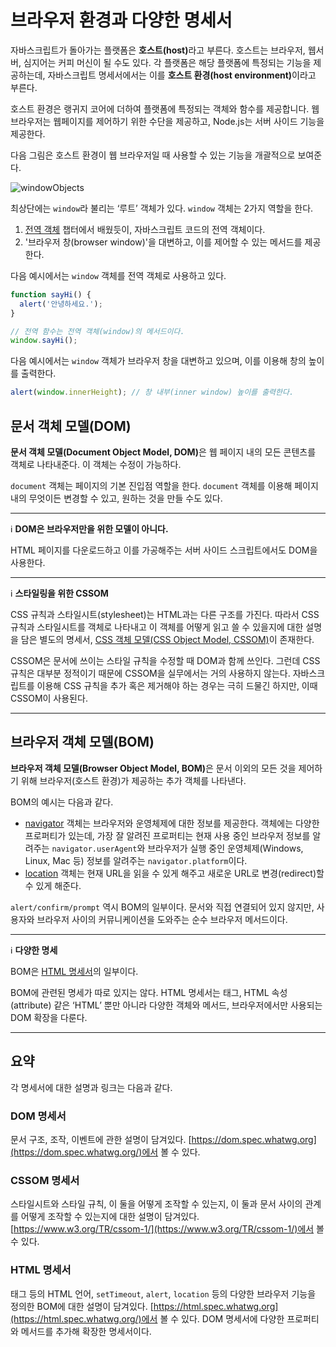 # 브라우저 환경과 다양한 명세서
자바스크립트가 돌아가는 플랫폼은 <strong>호스트(host)</strong>라고 부른다. 호스트는 브라우저, 웹서버, 심지어는 커피 머신이 될 수도 있다. 각 플랫폼은 해당 플랫폼에 특정되는 기능을 제공하는데, 자바스크립트 명세서에서는 이를 <strong>호스트 환경(host environment)</strong>이라고 부른다.

호스트 환경은 랭귀지 코어에 더하여 플랫폼에 특정되는 객체와 함수를 제공합니다. 웹브라우저는 웹페이지를 제어하기 위한 수단을 제공하고, Node.js는 서버 사이드 기능을 제공한다.

다음 그림은 호스트 환경이 웹 브라우저일 때 사용할 수 있는 기능을 개괄적으로 보여준다.

![windowObjects](https://user-images.githubusercontent.com/95019875/167281150-03900408-a9c5-4d76-8cba-d7d7b893dd2c.svg)

최상단에는  `window`라 불리는 ‘루트’ 객체가 있다.  `window`  객체는 2가지 역할을 한다.
1.  [전역 객체](https://github.com/autroshot/studyroom/blob/main/01-javascript/01-%EC%BD%94%EC%96%B4%20%EC%9E%90%EB%B0%94%EC%8A%A4%ED%81%AC%EB%A6%BD%ED%8A%B8/06-%ED%95%A8%EC%88%98%20%EC%8B%AC%ED%99%94%ED%95%99%EC%8A%B5/05-%EC%A0%84%EC%97%AD%20%EA%B0%9D%EC%B2%B4.md#%EC%A0%84%EC%97%AD-%EA%B0%9D%EC%B2%B4)  챕터에서 배웠듯이, 자바스크립트 코드의 전역 객체이다.
2.  '브라우저 창(browser window)'을 대변하고, 이를 제어할 수 있는 메서드를 제공한다.

다음 예시에서는 `window` 객체를 전역 객체로 사용하고 있다.
```js
function sayHi() {
  alert('안녕하세요.');
}

// 전역 함수는 전역 객체(window)의 메서드이다.
window.sayHi();
```
다음 예시에서는 `window` 객체가 브라우저 창을 대변하고 있으며, 이를 이용해 창의 높이를 출력한다.
```js
alert(window.innerHeight); // 창 내부(inner window) 높이를 출력한다.
```

## 문서 객체 모델(DOM)
<strong>문서 객체 모델(Document Object Model, DOM)</strong>은 웹 페이지 내의 모든 콘텐츠를 객체로 나타내준다. 이 객체는 수정이 가능하다.

`document` 객체는 페이지의 기본 진입점 역할을 한다. `document` 객체를 이용해 페이지 내의 무엇이든 변경할 수 있고, 원하는 것을 만들 수도 있다.

---
:information_source: **DOM은 브라우저만을 위한 모델이 아니다.**

HTML 페이지를 다운로드하고 이를 가공해주는 서버 사이드 스크립트에서도 DOM을 사용한다.

---
:information_source: **스타일링을 위한 CSSOM**

CSS 규칙과 스타일시트(stylesheet)는 HTML과는 다른 구조를 가진다. 따라서 CSS 규칙과 스타일시트를 객체로 나타내고 이 객체를 어떻게 읽고 쓸 수 있을지에 대한 설명을 담은 별도의 명세서, [CSS 객체 모델(CSS Object Model, CSSOM)](https://www.w3.org/TR/cssom-1/)이 존재한다.

CSSOM은 문서에 쓰이는 스타일 규칙을 수정할 때 DOM과 함께 쓰인다. 그런데 CSS 규칙은 대부분 정적이기 때문에 CSSOM을 실무에서는 거의 사용하지 않는다. 자바스크립트를 이용해 CSS 규칙을 추가 혹은 제거해야 하는 경우는 극히 드물긴 하지만, 이때 CSSOM이 사용된다.

---

## 브라우저 객체 모델(BOM)
<strong>브라우저 객체 모델(Browser Object Model, BOM)</strong>은 문서 이외의 모든 것을 제어하기 위해 브라우저(호스트 환경)가 제공하는 추가 객체를 나타낸다.

BOM의 예시는 다음과 같다.
-   [navigator](https://developer.mozilla.org/ko/docs/Web/API/Window/navigator)  객체는 브라우저와 운영체제에 대한 정보를 제공한다. 객체에는 다양한 프로퍼티가 있는데, 가장 잘 알려진 프로퍼티는 현재 사용 중인 브라우저 정보를 알려주는  `navigator.userAgent`와 브라우저가 실행 중인 운영체제(Windows, Linux, Mac 등) 정보를 알려주는  `navigator.platform`이다.
-   [location](https://developer.mozilla.org/ko/docs/Web/API/Window/location)  객체는 현재 URL을 읽을 수 있게 해주고 새로운 URL로 변경(redirect)할 수 있게 해준다.

`alert/confirm/prompt` 역시 BOM의 일부이다. 문서와 직접 연결되어 있지 않지만, 사용자와 브라우저 사이의 커뮤니케이션을 도와주는 순수 브라우저 메서드이다.

---
:information_source: **다양한 명세**

BOM은  [HTML 명세서](https://html.spec.whatwg.org/)의 일부이다.

BOM에 관련된 명세가 따로 있지는 않다. HTML 명세서는 태그, HTML 속성(attribute) 같은 ‘HTML’ 뿐만 아니라 다양한 객체와 메서드, 브라우저에서만 사용되는 DOM 확장을 다룬다.

---

## 요약
각 명세서에 대한 설명과 링크는 다음과 같다.

### DOM 명세서
문서 구조, 조작, 이벤트에 관한 설명이 담겨있다. [https://dom.spec.whatwg.org](https://dom.spec.whatwg.org/)에서 볼 수 있다.

### CSSOM 명세서
스타일시트와 스타일 규칙, 이 둘을 어떻게 조작할 수 있는지, 이 둘과 문서 사이의 관계를 어떻게 조작할 수 있는지에 대한 설명이 담겨있다.  [https://www.w3.org/TR/cssom-1/](https://www.w3.org/TR/cssom-1/)에서 볼 수 있다.

### HTML 명세서
태그 등의 HTML 언어,  `setTimeout`,  `alert`,  `location`  등의 다양한 브라우저 기능을 정의한 BOM에 대한 설명이 담겨있다.  [https://html.spec.whatwg.org](https://html.spec.whatwg.org/)에서 볼 수 있다. DOM 명세서에 다양한 프로퍼티와 메서드를 추가해 확장한 명세서이다.

